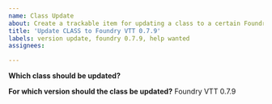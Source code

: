 ```yaml
---
name: Class Update
about: Create a trackable item for updating a class to a certain Foundry VTT version
title: 'Update CLASS to Foundry VTT 0.7.9'
labels: version update, foundry 0.7.9, help wanted
assignees:

---
```


**Which class should be updated?**


**For which version should the class be updated?**
Foundry VTT 0.7.9
